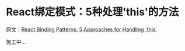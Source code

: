 # React绑定模式：5种处理'this'的方法


原文：[React Binding Patterns: 5 Approaches for Handling \`this\`](https://medium.freecodecamp.org/react-binding-patterns-5-approaches-for-handling-this-92c651b5af56)

施工中...